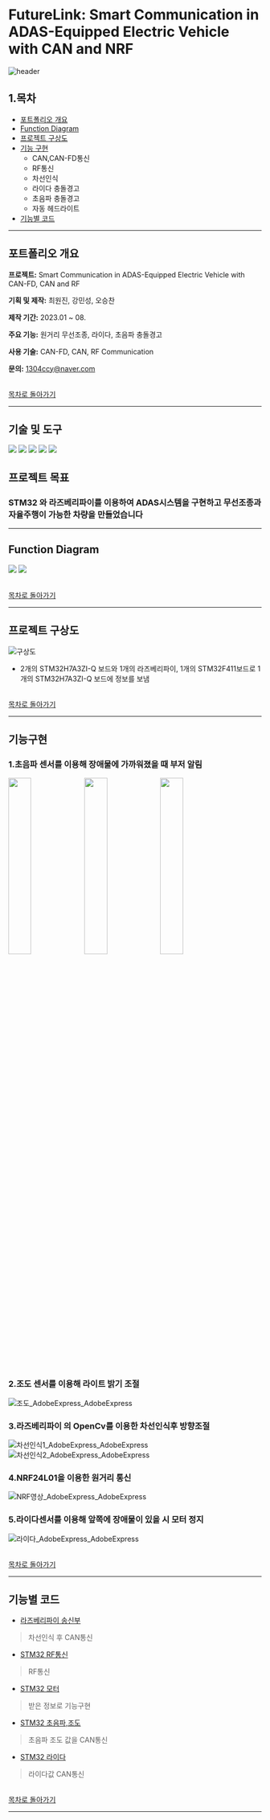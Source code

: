 # FutureLink: Smart Communication in ADAS-Equipped Electric Vehicle with CAN and NRF
![header](https://capsule-render.vercel.app/api?type=shark&color=auto&height=300&section=header&text=Future%20Link&fontSize=90)

##  1.목차 

- [포트폴리오 개요](#포트폴리오-개요)
- [Function Diagram](#Function-Diagram)
- [프로젝트 구상도](#프로젝트-구상도)
- [기능 구현](#기능구현)
  - CAN,CAN-FD통신
  - RF통신
  - 차선인식
  - 라이다 충돌경고
  - 초음파 충돌경고
  - 자동 헤드라이트
- [기능별 코드](#기능별-코드)

---

## 포트폴리오 개요

 **프로젝트:** Smart Communication in ADAS-Equipped Electric Vehicle with CAN-FD, CAN and RF

 **기획 및 제작:** 최원진, 강민성, 오승찬

 **제작 기간:** 2023.01 ~ 08.

 **주요 기능:** 원거리 무선조종, 라이다, 초음파 충돌경고

 **사용 기술:** CAN-FD, CAN, RF Communication

 **문의:** 1304ccy@naver.com

 <br> [목차로 돌아가기](#1목차) <br>

---

## 기술 및 도구

<img src="https://img.shields.io/badge/STM32-03234B?style=for-the-badge&logo=stmicroelectronics&logoColor=white"> <img src="https://img.shields.io/badge/raspberrypi-A22846?style=for-the-badge&logo=raspberrypi&logoColor=white"> <img src="https://img.shields.io/badge/C-A8B9CC?style=for-the-badge&logo=C&logoColor=white"> <img src="https://img.shields.io/badge/Python-3776AB?style=for-the-badge&logo=Python&logoColor=white"> <img src="https://img.shields.io/badge/GITHUB-181717?style=for-the-badge&logo=github&logoColor=white"> 

## 프로젝트 목표

### STM32 와 라즈베리파이를 이용하여 ADAS시스템을 구현하고 무선조종과 자율주행이 가능한 차량을 만들었습니다

---

## Function Diagram

<img src="https://github.com/crasdok/capstone/assets/118472691/7d55455e-2d82-4735-b75a-c6cfbd8d08fb">

<img src="https://github.com/crasdok/capstone/assets/118472691/b5b2ef22-94be-4bad-b81d-e5aeea6a81f9">

<br> [목차로 돌아가기](#1목차) <br>


---

## 프로젝트 구상도

![구상도](https://github.com/crasdok/capstone/assets/118472691/957f725b-7a13-4690-96ac-83ff8acd3b38)

- 2개의 STM32H7A3ZI-Q 보드와 1개의 라즈베리파이, 1개의 STM32F411보드로 1개의 STM32H7A3ZI-Q 보드에 정보를 보냄

<br> [목차로 돌아가기](#1목차) <br>

---

## 기능구현

  ### 1.초음파 센서를 이용해 장애물에 가까워졌을 때 부저 알림

<img width="30%" src="https://github.com/crasdok/capstone/assets/118472691/69ab3329-fc5e-4d6d-9518-1cb6826d1e31"/><img width="30%" src="https://github.com/crasdok/capstone/assets/118472691/2b596211-5e08-41d8-b036-ee912e681f41"/><img width="30%" src="https://github.com/crasdok/capstone/assets/118472691/a3dd97c7-925e-4b5d-aa1d-d159df591aff"/>
  
  ### 2.조도 센서를 이용해 라이트 밝기 조절

   ![조도_AdobeExpress_AdobeExpress](https://github.com/crasdok/capstone/assets/118472691/9af83768-4169-43a9-a157-16b1ed7a79a8)
   
  ### 3.라즈베리파이 의 OpenCv를 이용한 차선인식후 방향조절

  ![차선인식1_AdobeExpress_AdobeExpress](https://github.com/crasdok/capstone/assets/118472691/1354c4d5-52e4-4307-b605-7505c764afac) ![차선인식2_AdobeExpress_AdobeExpress](https://github.com/crasdok/capstone/assets/118472691/87baa6f4-f911-4d27-be59-0a3b4d04b713)

  

  
  ### 4.NRF24L01을 이용한 원거리 통신

  ![NRF영상_AdobeExpress_AdobeExpress](https://github.com/crasdok/capstone/assets/118472691/0e8da015-865e-457a-8531-79db8783a3ea)

  
  
  ### 5.라이다센서를 이용해 앞쪽에 장애물이 있을 시 모터 정지

 ![라이다_AdobeExpress_AdobeExpress](https://github.com/crasdok/capstone/assets/118472691/9ee851ef-f989-4317-b288-fad4d372f022)

<br> [목차로 돌아가기](#1목차) <br>


---



## 기능별 코드

  * [라즈베리파이 송신부](https://github.com/crasdok/capstone/blob/main/RaspberryPi_Tx)
> 차선인식 후 CAN통신

  * [STM32 RF통신](https://github.com/crasdok/capstone/tree/main/STM32F411_TX)
> RF통신

  * [STM32 모터](https://github.com/crasdok/capstone/tree/main/STM32H7A3ZI_1_RX)
> 받은 정보로 기능구현

  * [STM32 초음파,조도](https://github.com/crasdok/capstone/tree/main/STM32H7A3ZI_2_TX)
> 초음파 조도 값을 CAN통신

  * [STM32 라이다](https://github.com/crasdok/capstone/tree/main/STM32H7A3ZI_3_TX)
> 라이다값 CAN통신

<br> [목차로 돌아가기](#1목차) <br>

---


